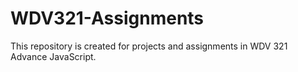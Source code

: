 # WDV321-Assignments
This repository is created for projects and assignments in WDV 321 Advance JavaScript.
